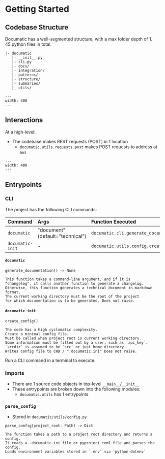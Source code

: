 # Getting Started

## Codebase Structure

Documatic has a well-segmented structure,
with a max folder depth of 1.\
45 python files in total.

```
|- documatic
   |- __init__.py
   |- cli.py
   |- docs/
   |- integration/
   |- patterns/
   |- structure/
   |- summaries/
   |_ utils/
```

```{image} ../assets/code_sequence_diagram.png
---
width: 400
---
```

## Interactions

At a high-level:

* The codebase makes REST requests (POST) in 1 location
  * `documatic.utils.requests.post` makes POST requests to address at `aws`

```{image} ../assets/post_request_diagram.png
---
width: 400
---
```

## Entrypoints

### CLI

The project has the following CLI commands:

| Command | Args | Function Executed |
|:---|:---|:---|
| `documatic` | "document" (default="technical") | `documatic.cli.generate_documentation`
| `documatic-init` | - | `documatic.utils.config.create_config` |

#### `documatic`

```
generate_documentation() -> None

This function takes a command-line argument, and if it is  "changelog", it calls another function to generate a changelog.
Otherwise, this function generates a technical document in markdown format.
The current working directory must be the root of the project
for which documentation is to be generated. Does not raise.
```

#### `documatic-init`

```
create_config()

The code has a high cyclomatic complexity.
Create a minimal config file.
Must be called when project root is current working directory.
Some information must be filled out by a user, such as `api_key`.
`srcdir` is assumed to be `src` or just home directory.
Writes config file to CWD / ".documatic.ini" Does not raise.
```

Run a CLI command in a terminal to execute.

### Imports

* There are 1 source code objects in top-level `__main__`/`__init__`
* These entrypoints are broken down into the following modules:
  * `documatic.utils` has 1 entrypoints

### `parse_config`

* Stored in `documatic/utils/config.py`
 
```
parse_config(project_root: Path) -> Dict

The function takes a path to a project root directory and returns a config.
It reads a .documatic.ini file or pyproject.toml file and parses the config.
Loads environment variables stored in `.env` via `python-dotenv`
```